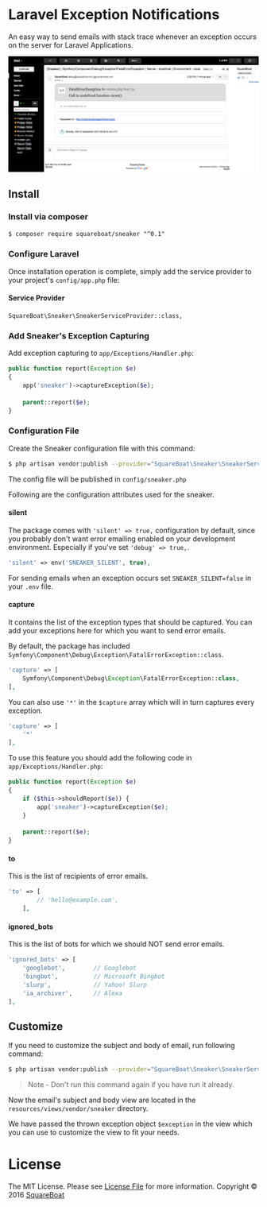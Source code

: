 # Laravel Exception Notifications

An easy way to send emails with stack trace whenever an exception occurs on the server for Laravel Applications.

![sneaker example image](sneaker.png?raw=true "Sneaker")

## Install

### Install via composer

```
$ composer require squareboat/sneaker "^0.1"
```

### Configure Laravel

Once installation operation is complete, simply add the service provider to your project's `config/app.php` file:

#### Service Provider
```
SquareBoat\Sneaker\SneakerServiceProvider::class,
```


### Add Sneaker's Exception Capturing

Add exception capturing to `app/Exceptions/Handler.php`:

```php
public function report(Exception $e)
{
    app('sneaker')->captureException($e);

    parent::report($e);
}
```

### Configuration File

Create the Sneaker configuration file  with this command:

```bash
$ php artisan vendor:publish --provider="SquareBoat\Sneaker\SneakerServiceProvider"
```

The config file will be published in  `config/sneaker.php`

Following are the configuration attributes used for the sneaker.

#### silent

The package comes with `'silent' => true,` configuration by default, since you probably don't want error emailing enabled on your development environment. Especially if you've set `'debug' => true,`.

```php
'silent' => env('SNEAKER_SILENT', true),
```

For sending emails when an exception occurs set `SNEAKER_SILENT=false` in your `.env` file.


#### capture

It contains the list of the exception types that should be captured. You can add your exceptions here for which you want to send error emails.

By default, the package has included `Symfony\Component\Debug\Exception\FatalErrorException::class`.

```php
'capture' => [
    Symfony\Component\Debug\Exception\FatalErrorException::class,
],
```

You can also use `'*'` in the `$capture` array which will in turn captures every exception.

```php
'capture' => [
    '*'
],
```

To use this feature you should add the following code in `app/Exceptions/Handler.php`:

```php
public function report(Exception $e)
{
    if ($this->shouldReport($e)) {
        app('sneaker')->captureException($e);
    }

    parent::report($e);
}
```

#### to

This is the list of recipients of error emails.

```php
'to' => [
        // 'hello@example.com',
    ],
```

#### ignored_bots

This is the list of bots for which we should NOT send error emails.

```php
'ignored_bots' => [
    'googlebot',        // Googlebot
    'bingbot',          // Microsoft Bingbot
    'slurp',            // Yahoo! Slurp
    'ia_archiver',      // Alexa
],
```

## Customize

If you need to customize the subject and body of email, run following command:

```bash
$ php artisan vendor:publish --provider="SquareBoat\Sneaker\SneakerServiceProvider"
```

> Note - Don't run this command again if you have run it already.

Now the email's subject and body view are located in the `resources/views/vendor/sneaker` directory.

We have passed the thrown exception object `$exception` in the view which you can use to customize the view to fit your needs.

# License

The MIT License. Please see [License File](LICENSE.md) for more information. Copyright © 2016 [SquareBoat](https://squareboat.com)
